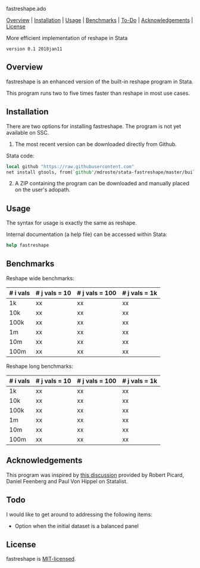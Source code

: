 
fastreshape.ado 

[Overview](#overview)
| [Installation](#installation)
| [Usage](#usage)
| [Benchmarks](#remarks)
| [To-Do](#todo)
| [Acknowledgements](#acknowledgements)
| [License](#license)

More efficient implementation of reshape in Stata

`version 0.1 2018jan11`

Overview
---------------------------------

fastreshape is an enhanced version of the built-in reshape program in Stata. 

This program runs two to five times faster than reshape in most use cases.


Installation
---------------------------------

There are two options for installing fastreshape. The program is not yet available on SSC.

1. The most recent version can be downloaded directly from Github.

Stata code:
```stata
local github "https://raw.githubusercontent.com"
net install gtools, from(`github'/mdroste/stata-fastreshape/master/build/)
```

2. A ZIP containing the program can be downloaded and manually placed on the user's adopath.


Usage
---------------------------------

The syntax for usage is exactly the same as reshape. 

Internal documentation (a help file) can be accessed within Stata:
```stata
help fastreshape
```

Benchmarks
---------------------------------

Reshape wide benchmarks:

| # i vals  | # j vals = 10  | # j vals = 100 | # j vals = 1k  |
| --------- | -------------- | -------------- | -------------- |
| 1k        | xx  		     | xx  		      | xx  		   |
| 10k       | xx  		     | xx  		  	  | xx  		   |
| 100k      | xx  		     | xx     		  | xx  		   |
| 1m        | xx  		     | xx             | xx  		   |
| 10m       | xx  		     | xx      	  	  | xx  		   |
| 100m 		| xx  		     | xx  		      | xx  		   |

Reshape long benchmarks:

| # i vals  | # j vals = 10  | # j vals = 100 | # j vals = 1k  |
| --------- | -------------- | -------------- | -------------- |
| 1k        | xx  		     | xx  		      | xx  		   |
| 10k       | xx  		     | xx  		  	  | xx  		   |
| 100k      | xx  		     | xx     		  | xx  		   |
| 1m        | xx  		     | xx             | xx  		   |
| 10m       | xx  		     | xx      	  	  | xx  		   |
| 100m 		| xx  		     | xx  		      | xx  		   |


Acknowledgements
---------------------------------

This program was inspired by [this discussion](https://www.statalist.org/forums/forum/general-stata-discussion/general/1338350-making-reshape-faster/) provided by Robert Picard, Daniel Feenberg and Paul Von Hippel on Statalist.

  
Todo
---------------------------------

I would like to get around to addressing the following items:

- Option when the initial dataset is a balanced panel 


License
---------------------------------

fastreshape is [MIT-licensed](https://github.com/mdroste/stata-fastreshape/blob/master/LICENSE).

